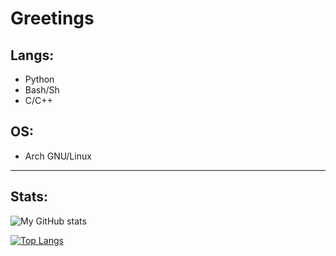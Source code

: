 
# Greetings

## Langs:
- Python
- Bash/Sh
- C/C++

## OS:
- Arch GNU/Linux

***

## Stats:

![My GitHub stats](https://github-readme-stats.vercel.app/api?username=lukasx999&show_icons=true&theme=tokyonight)


[![Top Langs](https://github-readme-stats.vercel.app/api/top-langs/?username=lukasx999&layout=pie&langs_count=15)](https://github.com/anuraghazra/github-readme-stats)
